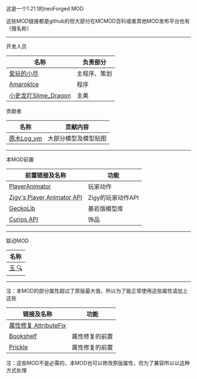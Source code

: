 这是一个1.21.1的neoForged MOD
<p>
这些MOD链接都是github的但大部分在MCMOD百科或者其他MOD发布平台也有（搜名称）
<hr>
开发人员

| 名称                                                       | 负责部分   |
|----------------------------------------------------------|--------|
| [爱玩的小尽](https://space.bilibili.com/1082533225)           | 主程序、策划 |
| [AmarokIce](https://space.bilibili.com/171428397)        | 程序     |
| [小史龙吖Slime_Dragon](https://space.bilibili.com/569400746) | 主美     |

贡献者

| 名称                                               | 贡献内容       |
|--------------------------------------------------|------------|
| [原木Log_ym](https://space.bilibili.com/138986403) | 大部分模型及模型贴图 |


<hr>

本MOD前置

| 前置链接及名称                                                                             | 功能           |
|-------------------------------------------------------------------------------------|--------------|
| [PlayerAnimator](https://github.com/KosmX/minecraftPlayerAnimator)                  | 玩家动作         |
| [Zigy's Player Animator API](https://github.com/ZigyTheBird/ZigysPlayerAnimatorAPI) | Zigy的玩家动作API |
| [GeckoLib](https://github.com/bernie-g/geckolib)                                    | 基岩版模型库       |
| [Curios API](https://github.com/TheIllusiveC4/Curios)                               | 饰品           |

<hr>

联动MOD

| 名称                                      |
|-----------------------------------------|
| [玉 🔍](https://github.com/Snownee/Jade) |

<hr>

注：本MOD的部分属性超过了原版最大值，所以为了能正常使用这些属性请加上这些

| 链接及名称                                                                  | 功能      |
|------------------------------------------------------------------------|---------|
| [属性修复 AttributeFix](https://github.com/Darkhax-Minecraft/AttributeFix) |         |
| [Bookshelf](https://github.com/Darkhax-Minecraft/Bookshelf)            | 属性修复的前置 |
| [Prickle](https://github.com/Darkhax-Minecraft/PrickleMC)              | 属性修复的前置 |
注：这些MOD不是必需的，本MOD也可以修改原版属性，但为了兼容所以以这种方式处理
